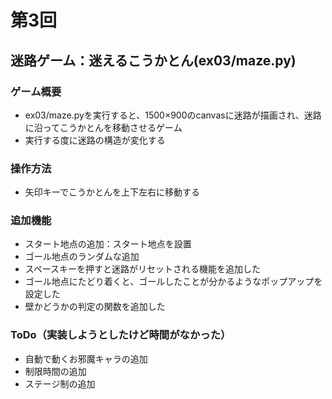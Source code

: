 # 第3回
## 迷路ゲーム：迷えるこうかとん(ex03/maze.py)
### ゲーム概要
- ex03/maze.pyを実行すると、1500×900のcanvasに迷路が描画され、迷路に沿ってこうかとんを移動させるゲーム
- 実行する度に迷路の構造が変化する
### 操作方法
- 矢印キーでこうかとんを上下左右に移動する
### 追加機能
- スタート地点の追加：スタート地点を設置
- ゴール地点のランダムな追加
- スペースキーを押すと迷路がリセットされる機能を追加した
- ゴール地点にたどり着くと、ゴールしたことが分かるようなポップアップを設定した
- 壁かどうかの判定の関数を追加した
### ToDo（実装しようとしたけど時間がなかった）
- 自動で動くお邪魔キャラの追加
- 制限時間の追加
- ステージ制の追加
